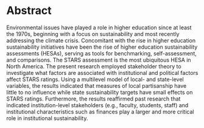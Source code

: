 # Abstract

Environmental issues have played a role in higher education since at least the 1970s, beginning with a focus on sustainability and most recently addressing the climate crisis. Concomitant with the rise in higher education sustainability initiatives have been the rise of higher education sustainability assessments (HESAs), serving as tools for benchmarking, self-assessment, and comparisons. The STARS assessment is the most ubiquitous HESA in North America. The present research employed stakeholder theory to investigate what factors are associated with institutional and political factors affect STARS ratings. Using a multilevel model of local- and state-level variables, the results indicated that measures of local partisanship have little to no influence while state sustainability targets have small effects on STARS ratings. Furthermore, the results reaffirmed past research that indicated institution-level stakeholders (e.g., faculty, students, staff) and institutional characteristics such as finances play a larger and more critical role in institutional sustainability.
